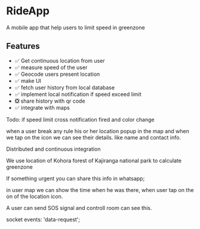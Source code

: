 # RideApp

A mobile app that help users to limit speed in greenzone

## Features

- ✅ Get continuous location from user
- ✅ measure speed of the user
- ✅ Geocode users present location
- ✅ make UI
- ✅ fetch user history from local database
- ✅ implement local notification if speed exceed limit
- ❎ share history with qr code
- ✅ integrate with maps

Todo:
if speed limit cross notification fired and color change

when a user break any rule his or her location popup in the map and when we tap on the icon we can see their details. like name and contact info.

Distributed and continuous integration

We use location of Kohora forest of Kajiranga national park to calculate greenzone

If something urgent you can share this info in whatsapp;

in user map we can show the time when he was there, when user tap on the on of the location icon.

A user can send SOS signal and controll room can see this.

socket events:
'data-request';
